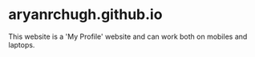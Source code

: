# aryanrchugh.github.io
This website is a 'My Profile' website and can work both on mobiles and laptops. 
